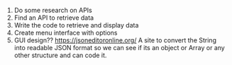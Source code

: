 1. Do some research on APIs
2. Find an API to retrieve data
3. Write the code to retrieve and display data
4. Create menu interface with options 
5. GUI design??
https://jsoneditoronline.org/ A site to convert the String into readable JSON format so we can see if its an object or Array or any other structure and can code it.
